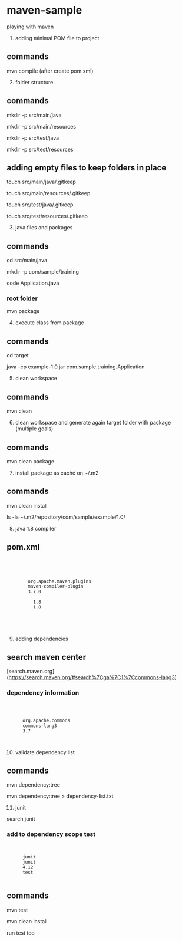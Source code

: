 # maven-sample

playing with maven

1. adding minimal POM file to project

## commands

mvn compile (after create pom.xml)

2. folder structure

## commands

mkdir -p src/main/java

mkdir -p src/main/resources

mkdir -p src/test/java

mkdir -p src/test/resources

## adding empty files to keep folders in place

touch src/main/java/.gitkeep

touch src/main/resources/.gitkeep

touch src/test/java/.gitkeep

touch src/test/resources/.gitkeep

3. java files and packages

## commands

cd src/main/java

mkdir -p com/sample/training

code Application.java

### root folder

mvn package

4. execute class from package

## commands

cd target

java -cp example-1.0.jar com.sample.training.Application

5. clean workspace

## commands

mvn clean

6. clean workspace and generate again target folder with package (multiple goals)

## commands

mvn clean package

7. install package as caché on ~/.m2

## commands

mvn clean install

ls -la ~/.m2/repository/com/sample/example/1.0/

8. java 1.8 compiler

## pom.xml
<code>
  <build>
    <plugins>
      <plugin>
        <groupId>org.apache.maven.plugins</groupId>
        <artifactId>maven-compiler-plugin</artifactId>
        <version>3.7.0</version>
        <configuration>
          <source>1.8</source>
          <target>1.8</target>
        </configuration>
      </plugin>
    </plugins>
  </build>
</code>

9. adding dependencies

## search maven center

[search.maven.org] (https://search.maven.org/#search%7Cga%7C1%7Ccommons-lang3)

### dependency information

<code>
  <dependencies>
    <dependency>
      <groupId>org.apache.commons</groupId>
      <artifactId>commons-lang3</artifactId>
      <version>3.7</version>
    </dependency>
  </dependencies>
</code>

10. validate dependency list

## commands

mvn dependency:tree

mvn dependency:tree > dependency-list.txt

11. junit

search junit

### add to dependency scope test

<code>
    <dependency>
      <groupId>junit</groupId>
      <artifactId>junit</artifactId>
      <version>4.12</version>
      <scope>test</scope>
    </dependency>
</code>

## commands

mvn test

mvn clean install

  run test too